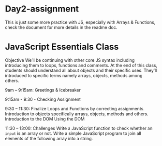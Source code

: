 # Day2-assignment
This is  just some more practice with JS, especially with Arrays &amp; Functions, check the document for  more details in the readme doc.

# JavaScript Essentials Class
 
Objective
We’ll be continuing with other core JS syntax including introducing them to loops, functions and comments.
At the end of this class, students should understand all about objects and their specific uses. They’ll introduced to specific terms namely arrays, objects, methods among others.
 
9am – 9:15am: Greetings & Icebreaker

9:15am - 9:30 - Checking Assignment

9:30 – 11:30:
Finalize Loops and Functions by correcting assignments.
Introduction to objects specifically arrays, objects, methods and others.
Introduction to the DOM
Using the DOM
 
11:30 – 13:00:  Challenges
Write a JavaScript function to check whether an `input` is an array or not.
Write a simple JavaScript program to join all elements of the following array into a string.
